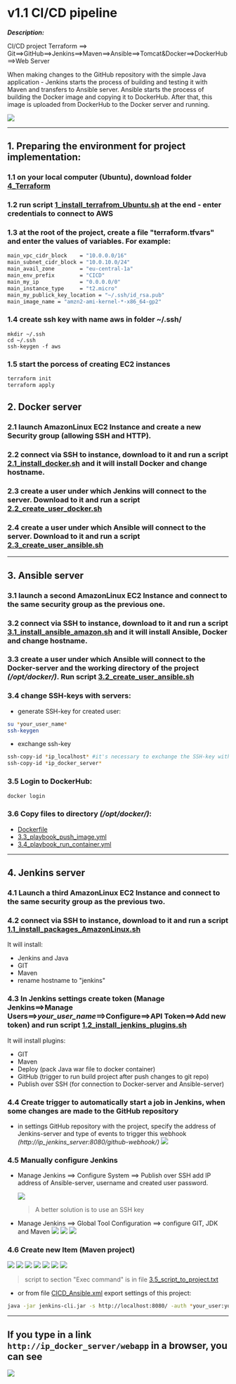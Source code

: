 # v1.1 CI/CD pipeline

**_Description:_**

CI/CD project Terraform ==> Git==>GitHub==>Jenkins==>Maven==>Ansible==>Tomcat&Docker==>DockerHub==>Web Server

When making changes to the GitHub repository with the simple Java application - Jenkins starts the process of building and testing it with Maven and transfers to Ansible server. Ansible starts the process of building the Docker image and copying it to DockerHub. After that, this image is uploaded from DockerHub to the Docker server and running.

![](images/CI-CD-terraform.jpg)

---

## 1. Preparing the environment for project implementation:

### 1.1 on your local computer (Ubuntu), download folder [4_Terraform](4_Terraform)

### 1.2 run script [1_install_terrafrom_Ubuntu.sh](4_Terraform/1_install_terrafrom_Ubuntu.sh) at the end - enter credentials to connect to AWS

### 1.3 at the root of the project, create a file "terraform.tfvars" and enter the values of variables. For example:

```bash
main_vpc_cidr_block    = "10.0.0.0/16"
main_subnet_cidr_block = "10.0.10.0/24"
main_avail_zone        = "eu-central-1a"
main_env_prefix        = "CICD"
main_my_ip             = "0.0.0.0/0"
main_instance_type     = "t2.micro"
main_my_publick_key_location = "~/.ssh/id_rsa.pub"
main_image_name = "amzn2-ami-kernel-*-x86_64-gp2"
```

### 1.4 create ssh key with name aws in folder ~/.ssh/

```
mkdir ~/.ssh
cd ~/.ssh
ssh-keygen -f aws
```

### 1.5 start the porcess of creating EC2 instances
```bash
terraform init
terraform apply
````

## 2. Docker server

### 2.1 launch AmazonLinux EC2 Instance and create a new Security group (allowing SSH and HTTP).

### 2.2 connect via SSH to instance, download to it and run a script [2.1_install_docker.sh](2_Docker/2.1_install_docker.sh) and it will install Docker and change hostname.

### 2.3 create a user under which Jenkins will connect to the server. Download to it and run a script [2.2_create_user_docker.sh](2_Docker/2.2_create_user_docker.sh)

### 2.4 create a user under which Ansible will connect to the server. Download to it and run a script [2.3_create_user_ansible.sh](2_Docker/2.3_create_user_ansible.sh)

---

## 3. Ansible server

### 3.1 launch a second AmazonLinux EC2 Instance and connect to the same security group as the previous one.

### 3.2 connect via SSH to instance, download to it and run a script [3.1_install_ansible_amazon.sh](3_Ansible/3.1_install_ansible_amazon.sh) and it will install Ansible, Docker and change hostname.

### 3.3 create a user under which Ansible will connect to the Docker-server and the working directory of the project _(/opt/docker/)_. Run script [3.2_create_user_ansible.sh](3_Ansible/3.2_create_user_ansible.sh)

### 3.4 change SSH-keys with servers:

- generate SSH-key for created user:

```bash
su *your_user_name*
ssh-keygen
```

- exchange ssh-key

```bash
ssh-copy-id *ip_localhost* #it's necessary to exchange the SSH-key with the local server on behalf of the created user
ssh-copy-id *ip_docker_server*
```

### 3.5 Login to DockerHub:

```bash
docker login
```

### 3.6 Copy files to directory _(/opt/docker/)_:

- [Dockerfile](3_Ansible/Dockerfile)
- [3.3_playbook_push_image.yml](3_Ansible/3.3_playbook_push_image.yml)
- [3.4_playbook_run_container.yml](3_Ansible/3.4_playbook_run_container.yml)

---

## 4. Jenkins server

### 4.1 Launch a third AmazonLinux EC2 Instance and connect to the same security group as the previous two.

### 4.2 connect via SSH to instance, download to it and run a script [1.1_install_packages_AmazonLinux.sh](1_Jenkins\1.1_install_packages_AmazonLinux.sh)

It will install:

- Jenkins and Java
- GIT
- Maven
- rename hostname to "jenkins"

### 4.3 In Jenkins settings create token (Manage Jenkins==>Manage Users==>_your_user_name_==>Configure==>API Token==>Add new token) and run script [1.2_install_jenkins_plugins.sh](1_Jenkins/1.2_install_jenkins_plugins.sh)

It will install plugins:

- GIT
- Maven
- Deploy (pack Java war file to docker container)
- GitHub (trigger to run build project after push changes to git repo)
- Publish over SSH (for connection to Docker-server and Ansible-server)

### 4.4 Create trigger to automatically start a job in Jenkins, when some changes are made to the GitHub repository

- in settings GitHub repository with the project, specify the address of Jenkins-server and type of events to trigger this webhook _(http://ip_jenkins_server:8080/github-webhook/)_
  ![](images\webhook_git.jpg)

### 4.5 Manually configure Jenkins

- Manage Jenkins ==> Configure System ==> Publish over SSH add IP address of Ansible-server, username and created user password.

  ![](images/ansible_ssh.jpg)

  > A better solution is to use an SSH key

- Manage Jenkins ==> Global Tool Configuration ==> configure GIT, JDK and Maven
  ![](images/glob_conf_1.jpg)
  ![](images/glob_conf_2.jpg)
  ![](images/glob_conf_3.jpg)

### 4.6 Create new Item (Maven project)

![](images/project_1.jpg)
![](images/project_2.jpg)
![](images/project_3.jpg)
![](images/project_4.jpg)
![](images/project_5.jpg)
![](images/project_6.jpg)
![](images/project_7.jpg)

> script to section "Exec command" is in file [3.5_script_to_project.txt](3_Ansible\3.5_script_to_project.txt)

- or from file [CICD_Ansible.xml](1_Jenkins/CICD_Ansible.xml) export settings of this project:

```bash
java -jar jenkins-cli.jar -s http://localhost:8080/ -auth *your_user:your_token* -webSocket create-job Ansible_CI_CD < CICD_Ansible.xml)
```

---

## If you type in a link `http://ip_docker_server/webapp` in a browser, you can see

![](images/registration_form.jpg)
